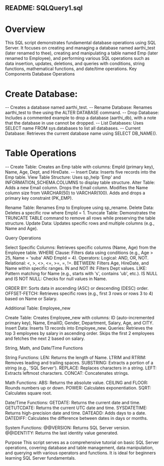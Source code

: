 ## README: SQLQuery1.sql
# Overview
This SQL script demonstrates fundamental database operations using SQL Server. It focuses on creating and managing a database named aarthi_test (later renamed to thee), creating and manipulating a table named Emp (later renamed to Employee), and performing various SQL operations such as data insertion, updates, deletions, and queries with conditions, string functions, mathematical functions, and date/time operations.
Key Components
Database Operations

# Create Database: 
-- Creates a database named aarthi_test.
-- Rename Database: Renames aarthi_test to thee using the ALTER DATABASE command.
-- Drop Database: Includes a commented example to drop a database (aarthi_db), with a note that the database in use cannot be dropped.
-- List Databases: Uses SELECT name FROM sys.databases to list all databases.
-- Current Database: Retrieves the current database name using SELECT DB_NAME().

# Table Operations

-- Create Table: Creates an Emp table with columns: EmpId (primary key), Name, Age, Dept, and HireDate.
-- Insert Data: Inserts five records into the Emp table.
View Table Structure: Uses sp_help 'Emp' and INFORMATION_SCHEMA.COLUMNS to display table structure.
Alter Table:
Adds a new Email column.
Drops the Email column.
Modifies the Name column size from VARCHAR(50) to VARCHAR(100).
Adds and drops a primary key constraint (PK_EMP).


Rename Table: Renames Emp to Employee using sp_rename.
Delete Data: Deletes a specific row where EmpId = 1.
Truncate Table: Demonstrates the TRUNCATE TABLE command to remove all rows while preserving the table structure.
Update Data: Updates specific rows and multiple columns (e.g., Name and Age).

Query Operations

Select Specific Columns: Retrieves specific columns (Name, Age) from the Employee table.
WHERE Clause: Filters data using conditions (e.g., Age > 25, Name = 'suba' AND EmpId = 4).
Operators:
Logical: AND, OR, NOT.
Relational: <, >, <>, <=, >=, =, !=.
BETWEEN: Filters Age, HireDate, and Name within specific ranges.
IN and NOT IN: Filters Dept values.
LIKE: Pattern matching for Name (e.g., starts with 's', contains 'ub', etc.).
IS NULL and IS NOT NULL: Checks for null values in Name.


ORDER BY: Sorts data in ascending (ASC) or descending (DESC) order.
OFFSET-FETCH: Retrieves specific rows (e.g., first 3 rows or rows 3 to 4) based on Name or Salary.

Additional Table: Employee_new

Create Table: Creates Employee_new with columns: ID (auto-incremented primary key), Name, EmailID, Gender, Department, Salary, Age, and CITY.
Insert Data: Inserts 13 records into Employee_new.
Queries:
Retrieves the top 3 employees by salary in ascending order.
Skips the first 2 employees and fetches the next 2 based on salary.



String, Math, and Date/Time Functions

String Functions:
LEN: Returns the length of Name.
LTRIM and RTRIM: Removes leading and trailing spaces.
SUBSTRING: Extracts a portion of a string (e.g., 'SQL Server').
REPLACE: Replaces characters in a string.
LEFT: Extracts leftmost characters.
CONCAT: Concatenates strings.


Math Functions:
ABS: Returns the absolute value.
CEILING and FLOOR: Rounds numbers up or down.
POWER: Calculates exponentiation.
SQRT: Calculates square root.


Date/Time Functions:
GETDATE: Returns the current date and time.
GETUTCDATE: Returns the current UTC date and time.
SYSDATETIME: Returns high-precision date and time.
DATEADD: Adds days to a date.
DATEDIFF: Calculates the difference between dates in days or months.


System Functions:
@@VERSION: Returns SQL Server version.
@@IDENTITY: Returns the last identity value generated.



Purpose
This script serves as a comprehensive tutorial on basic SQL Server operations, covering database and table management, data manipulation, and querying with various operators and functions. It is ideal for beginners learning SQL Server fundamentals.


